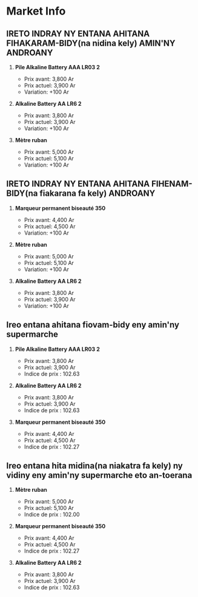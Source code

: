 # Market Info

## IRETO INDRAY NY ENTANA AHITANA FIHAKARAM-BIDY(na nidina kely) AMIN'NY ANDROANY

1. **Pile Alkaline Battery AAA LR03 2**
   - Prix avant: 3,800 Ar
   - Prix actuel: 3,900 Ar
   - Variation: +100 Ar

2. **Alkaline Battery AA LR6 2**
   - Prix avant: 3,800 Ar
   - Prix actuel: 3,900 Ar
   - Variation: +100 Ar

3. **Mètre ruban**
   - Prix avant: 5,000 Ar
   - Prix actuel: 5,100 Ar
   - Variation: +100 Ar

## IRETO INDRAY NY ENTANA AHITANA FIHENAM-BIDY(na fiakarana fa kely) ANDROANY

1. **Marqueur permanent biseauté 350**
   - Prix avant: 4,400 Ar
   - Prix actuel: 4,500 Ar
   - Variation: +100 Ar

2. **Mètre ruban**
   - Prix avant: 5,000 Ar
   - Prix actuel: 5,100 Ar
   - Variation: +100 Ar

3. **Alkaline Battery AA LR6 2**
   - Prix avant: 3,800 Ar
   - Prix actuel: 3,900 Ar
   - Variation: +100 Ar

## Ireo entana ahitana fiovam-bidy eny amin'ny supermarche

1. **Pile Alkaline Battery AAA LR03 2**
   - Prix avant: 3,800 Ar
   - Prix actuel: 3,900 Ar
   - Indice de prix : 102.63

2. **Alkaline Battery AA LR6 2**
   - Prix avant: 3,800 Ar
   - Prix actuel: 3,900 Ar
   - Indice de prix : 102.63

3. **Marqueur permanent biseauté 350**
   - Prix avant: 4,400 Ar
   - Prix actuel: 4,500 Ar
   - Indice de prix : 102.27

## Ireo entana hita midina(na niakatra fa kely) ny vidiny eny amin'ny supermarche eto an-toerana

1. **Mètre ruban**
   - Prix avant: 5,000 Ar
   - Prix actuel: 5,100 Ar
   - Indice de prix : 102.00

2. **Marqueur permanent biseauté 350**
   - Prix avant: 4,400 Ar
   - Prix actuel: 4,500 Ar
   - Indice de prix : 102.27

3. **Alkaline Battery AA LR6 2**
   - Prix avant: 3,800 Ar
   - Prix actuel: 3,900 Ar
   - Indice de prix : 102.63

